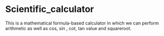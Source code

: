 # Scientific_calculator
This is a mathematical formula-based calculator in which we can perform arithmetic as well as cos, sin , cot, tan value and squareroot.
